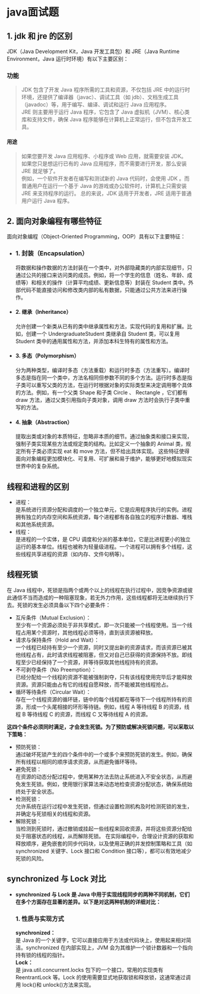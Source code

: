 # java面试题

## 1. jdk 和 jre 的区别

JDK（Java Development Kit，Java 开发工具包）和 JRE（Java Runtime Environment，Java 运行时环境）有以下主要区别：

### 功能

> JDK 包含了开发 Java 程序所需的工具和资源，不仅包括 JRE 中的运行时环境，还提供了编译器（javac）、调试工具（如 jdb）、文档生成工具（javadoc）等，用于编写、编译、调试和运行 Java 应用程序。  
> JRE 则主要用于运行 Java 程序，它包含了 Java 虚拟机（JVM）、核心类库和支持文件，确保 Java 程序能够在计算机上正常运行，但不包含开发工具。

#### 用途

> 如果您要开发 Java 应用程序、小程序或 Web 应用，就需要安装 JDK。  
> 如果您只是想运行已有的 Java 应用程序，而不需要进行开发，那么安装 JRE 就足够了。  
> 例如，一个软件开发者在编写和测试新的 Java 代码时，会使用 JDK 。而普通用户在运行一个基于 Java 的游戏或办公软件时，计算机上只需安装 JRE 来支持程序的运行。
> 总的来说，JDK 适用于开发者，JRE 适用于普通用户运行 Java 程序。

## 2. 面向对象编程有哪些特征

面向对象编程（Object-Oriented Programming，OOP）具有以下主要特征：

- ### 1. 封装（Encapsulation）

  将数据和操作数据的方法封装在一个类中，对外部隐藏类的内部实现细节，只通过公共的接口来访问类的成员。例如，将一个学生的信息（姓名、年龄、成绩等）和相关的操作（计算平均成绩、更新信息等）封装在 Student 类中。外部代码不能直接访问和修改类内部的私有数据，只能通过公共方法来进行操作。

- #### 2. 继承（Inheritance）

  允许创建一个新类从已有的类中继承属性和方法，实现代码的复用和扩展。比如，创建一个 UndergraduateStudent 类继承自 Student 类，可以复用 Student 类中的通用属性和方法，并添加本科生特有的属性和方法。

- #### 3. 多态（Polymorphism）

  分为两种类型，编译时多态（方法重载）和运行时多态（方法重写）。编译时多态是指在同一个类中，方法名相同但参数不同的多个方法。运行时多态是指子类可以重写父类的方法，在运行时根据对象的实际类型来决定调用哪个具体的方法。例如，有一个父类 Shape 和子类 Circle 、 Rectangle ，它们都有 draw 方法，通过父类引用指向子类对象，调用 draw 方法时会执行子类中重写的方法。

- #### 4. 抽象（Abstraction）

  提取出类或对象的本质特征，忽略非本质的细节。通过抽象类和接口来实现，强制子类实现某些方法或规定类的结构。比如定义一个抽象的 Animal 类，规定所有子类必须实现 eat 和 move 方法，但不给出具体实现。
  这些特征使得面向对象编程更加模块化、可复用、可扩展和易于维护，能够更好地模拟现实世界中的复杂系统。

## 线程和进程的区别

- 进程：  
  是系统进行资源分配和调度的一个独立单元，它是应用程序执行的实例。进程拥有独立的内存空间和系统资源，每个进程都有各自独立的程序计数器、堆栈和其他系统资源。
- 线程：  
  是进程的一个实体，是 CPU 调度和分派的基本单位，它是比进程更小的独立运行的基本单位。线程也被称为轻量级进程。一个进程可以拥有多个线程，这些线程共享进程的资源（如内存、文件句柄等）。

## 线程死锁

在 Java 线程中，死锁是指两个或两个以上的线程在执行过程中，因竞争资源或彼此通信不当而造成的一种阻塞现象，若无外力作用，这些线程都将无法继续执行下去。死锁的发生必须具备以下四个必要条件：

- 互斥条件（Mutual Exclusion）：  
  至少有一个资源必须处于非共享模式，即一次只能被一个线程使用。当一个线程占用某个资源时，其他线程必须等待，直到该资源被释放。
- 请求与保持条件（Hold and Wait）：  
  一个线程已经持有至少一个资源，同时又提出新的资源请求，而该资源已被其他线程占有，此时请求线程被阻塞，但又对自己已获得的资源保持不放。即线程至少已经保持了一个资源，并等待获取其他线程持有的资源。
- 不可剥夺条件（No Preemption）：  
  已经分配给一个线程的资源不能被强制剥夺，只有该线程使用完毕后才能释放资源。资源只能由占有它的线程自愿释放，而不能被其他线程抢占。
- 循环等待条件（Circular Wait）：  
   存在一个线程资源的循环链，链中的每个线程都在等待下一个线程所持有的资源，形成一个头尾相接的环形等待链。例如，线程 A 等待线程 B 的资源，线程 B 等待线程 C 的资源，而线程 C 又等待线程 A 的资源。

**这四个条件必须同时满足，才会发生死锁。为了预防或解决死锁问题，可以采取以下策略：**

- 预防死锁：  
  通过破坏死锁产生的四个条件中的一个或多个来预防死锁的发生。例如，确保所有线程以相同的顺序请求资源，从而避免循环等待。
- 避免死锁：  
  在资源的动态分配过程中，使用某种方法去防止系统进入不安全状态，从而避免发生死锁。例如，使用银行家算法来动态地检查资源分配状态，确保系统始终处于安全状态。
- 检测死锁：  
  允许系统在运行过程中发生死锁，但通过设置检测机构及时检测死锁的发生，并确定与死锁相关的线程和资源。
- 解除死锁：  
  当检测到死锁时，通过撤销或挂起一些线程来回收资源，并将这些资源分配给处于阻塞状态的线程，从而解除死锁。
  在实际编程中，合理设计资源的获取和释放顺序，避免嵌套的同步代码块，以及使用正确的并发控制策略和工具（如 synchronized 关键字、Lock 接口和 Condition 接口等），都可以有效地减少死锁的风险。

## synchronized 与 Lock 对比

- **synchronized 与 Lock 是 Java 中用于实现线程同步的两种不同机制，它们在多个方面存在显著的差异。以下是对这两种机制的详细对比：**

  ### 1. 性质与实现方式

  **synchronized：**  
  是 Java 的一个关键字，它可以直接应用于方法或代码块上，使用起来相对简洁。synchronized 在内部实现上，JVM 会为其维护一个锁计数器和一个指向持有锁的线程的指针。  
  **Lock：**  
  是 java.util.concurrent.locks 包下的一个接口，常用的实现类有 ReentrantLock 等。Lock 的使用需要显式地获取锁和释放锁，这通常通过调用 lock()和 unlock()方法来实现。

